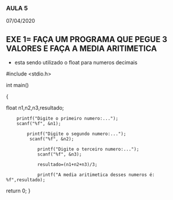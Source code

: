 ### AULA 5
07/04/2020

## EXE 1= FAÇA UM PROGRAMA QUE PEGUE 3 VALORES E FAÇA A MEDIA ARITIMETICA

- esta sendo utilizado o float para numeros decimais

#include <stdio.h>

int main()

{

float n1,n2,n3,resultado;
       
        printf("Digite o primeiro numero:...");
        scanf("%f", &n1);
          
            printf("Digite o segundo numero:...");
             scanf("%f", &n2);
             
                printf("Digite o terceiro numero:...");
                scanf("%f", &n3);
                
                resultado=(n1+n2+n3)/3;
                
                printf("A media aritimetica desses numeros é:  %f",resultado);
                
return 0;
}
